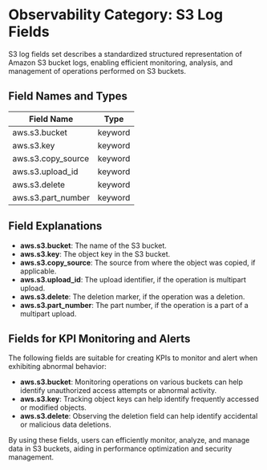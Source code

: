 # Observability Category: S3 Log Fields

S3 log fields set describes a standardized structured representation of Amazon S3 bucket logs, enabling efficient monitoring, analysis, and management of operations performed on S3 buckets.

## Field Names and Types

| Field Name                | Type    |
|---------------------------|---------|
| aws.s3.bucket             | keyword |
| aws.s3.key                | keyword |
| aws.s3.copy_source        | keyword |
| aws.s3.upload_id          | keyword |
| aws.s3.delete             | keyword |
| aws.s3.part_number        | keyword |

## Field Explanations

- **aws.s3.bucket**: The name of the S3 bucket.
- **aws.s3.key**: The object key in the S3 bucket.
- **aws.s3.copy_source**: The source from where the object was copied, if applicable.
- **aws.s3.upload_id**: The upload identifier, if the operation is multipart upload.
- **aws.s3.delete**: The deletion marker, if the operation was a deletion.
- **aws.s3.part_number**: The part number, if the operation is a part of a multipart upload.

## Fields for KPI Monitoring and Alerts

The following fields are suitable for creating KPIs to monitor and alert when exhibiting abnormal behavior:

- **aws.s3.bucket**: Monitoring operations on various buckets can help identify unauthorized access attempts or abnormal activity.
- **aws.s3.key**: Tracking object keys can help identify frequently accessed or modified objects.
- **aws.s3.delete**: Observing the deletion field can help identify accidental or malicious data deletions.

By using these fields, users can efficiently monitor, analyze, and manage data in S3 buckets, aiding in performance optimization and security management.
